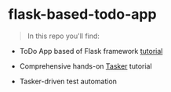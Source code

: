 # flask-based-todo-app

> In this repo you'll find: 

- ToDo App based of Flask framework [tutorial](https://blog.devgenius.io/how-to-create-a-todo-application-with-flask-21b71651c7dc)

- Comprehensive hands-on [Tasker](https://taskfile.dev) tutorial

- Tasker-driven test automation

